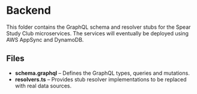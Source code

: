 # Backend

This folder contains the GraphQL schema and resolver stubs for the Spear Study Club microservices.  The services will eventually be deployed using AWS AppSync and DynamoDB.

## Files

- **schema.graphql** – Defines the GraphQL types, queries and mutations.
- **resolvers.ts** – Provides stub resolver implementations to be replaced with real data sources.

